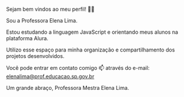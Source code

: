 Sejam bem vindos ao meu perfil! 💙💙

Sou a Professora Elena Lima.

Estou estudando a linguagem JavaScript e orientando meus alunos na plataforma Alura.

Utilizo esse espaço para minha organização e compartilhamento dos projetos desenvolvidos.

Você pode entrar em contato comigo 📫 através do e-mail:
elenalima@prof.educacao.sp.gov.br


Um grande abraço,
Professora Mestra Elena Lima.

